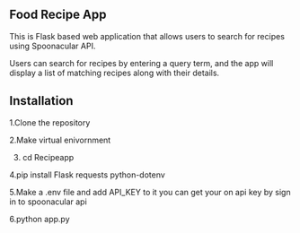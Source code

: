 ## Food Recipe App

This is Flask based web application that allows users to search for recipes using Spoonacular API.

Users can search for recipes by entering a query term, and the app will display a list of matching recipes along with their details.

## Installation

1.Clone the repository

2.Make virtual enivornment

3. cd Recipeapp

4.pip install Flask requests python-dotenv

5.Make a .env file and add API_KEY to it you can get your on api key by sign in to spoonacular api 

6.python app.py
